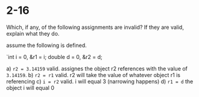 # 2-16

Which, if any, of the following assignments are invalid? If they are valid, explain what they do.

assume the following is defined.

`int i = 0, &r1 = i; double d = 0, &r2 = d;

a) `r2 = 3.14159` valid. assignes the object r2 references with the value of `3.14159`.
b) `r2 = r1` valid. r2 will take the value of whatever object r1 is referencing
c) `i = r2` valid. i will equal 3 (narrowing happens)
d) `r1 = d` the object i will equal 0